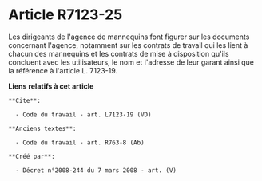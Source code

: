 # Article R7123-25

Les dirigeants de l'agence de mannequins font figurer sur les documents concernant l'agence, notamment sur les contrats de
travail qui les lient à chacun des mannequins et les contrats de mise à disposition qu'ils concluent avec les utilisateurs,
le nom et l'adresse de leur garant ainsi que la référence à l'article L. 7123-19.

**Liens relatifs à cet article**

	**Cite**:

	  - Code du travail - art. L7123-19 (VD)

	**Anciens textes**:

	  - Code du travail - art. R763-8 (Ab)

	**Créé par**:

	  - Décret n°2008-244 du 7 mars 2008 - art. (V)
